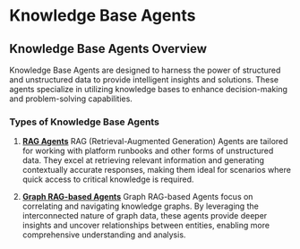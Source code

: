 # Knowledge Base Agents

## Knowledge Base Agents Overview

Knowledge Base Agents are designed to harness the power of structured and unstructured data to provide intelligent insights and solutions. These agents specialize in utilizing knowledge bases to enhance decision-making and problem-solving capabilities.

### Types of Knowledge Base Agents

1. **[RAG Agents](rag.md)**
  RAG (Retrieval-Augmented Generation) Agents are tailored for working with platform runbooks and other forms of unstructured data. They excel at retrieving relevant information and generating contextually accurate responses, making them ideal for scenarios where quick access to critical knowledge is required.

2. **[Graph RAG-based Agents](graph_rag.md)**
  Graph RAG-based Agents focus on correlating and navigating knowledge graphs. By leveraging the interconnected nature of graph data, these agents provide deeper insights and uncover relationships between entities, enabling more comprehensive understanding and analysis.
